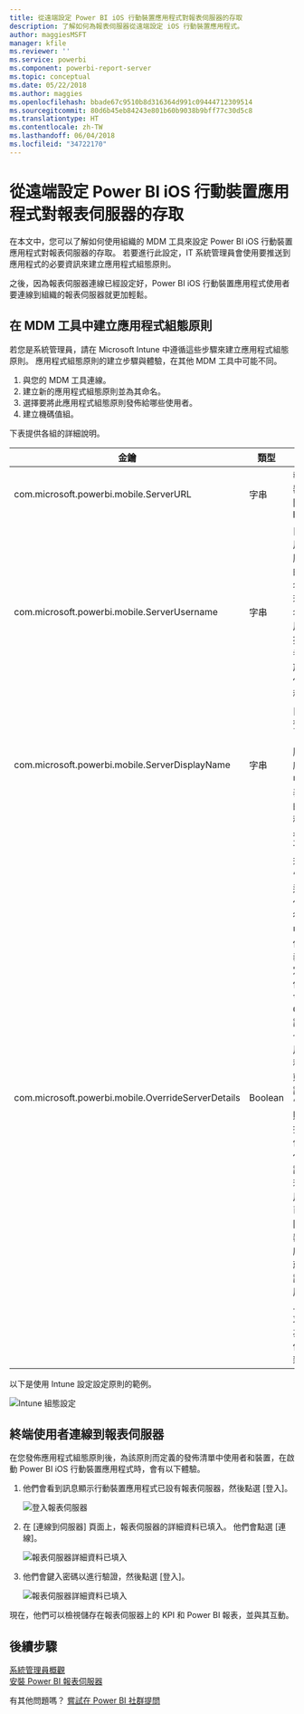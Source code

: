 ```yaml
---
title: 從遠端設定 Power BI iOS 行動裝置應用程式對報表伺服器的存取
description: 了解如何為報表伺服器從遠端設定 iOS 行動裝置應用程式。
author: maggiesMSFT
manager: kfile
ms.reviewer: ''
ms.service: powerbi
ms.component: powerbi-report-server
ms.topic: conceptual
ms.date: 05/22/2018
ms.author: maggies
ms.openlocfilehash: bbade67c9510b8d316364d991c09444712309514
ms.sourcegitcommit: 80d6b45eb84243e801b60b9038b9bff77c30d5c8
ms.translationtype: HT
ms.contentlocale: zh-TW
ms.lasthandoff: 06/04/2018
ms.locfileid: "34722170"
---
```

# <a name="configure-power-bi-ios-mobile-app-access-to-a-report-server-remotely"></a>從遠端設定 Power BI iOS 行動裝置應用程式對報表伺服器的存取

在本文中，您可以了解如何使用組織的 MDM 工具來設定 Power BI iOS 行動裝置應用程式對報表伺服器的存取。 若要進行此設定，IT 系統管理員會使用要推送到應用程式的必要資訊來建立應用程式組態原則。 

 之後，因為報表伺服器連線已經設定好，Power BI iOS 行動裝置應用程式使用者要連線到組織的報表伺服器就更加輕鬆。 


## <a name="create-the-app-configuration-policy-in-mdm-tool"></a>在 MDM 工具中建立應用程式組態原則 

若您是系統管理員，請在 Microsoft Intune 中遵循這些步驟來建立應用程式組態原則。 應用程式組態原則的建立步驟與體驗，在其他 MDM 工具中可能不同。 

1. 與您的 MDM 工具連線。 
2. 建立新的應用程式組態原則並為其命名。 
3. 選擇要將此應用程式組態原則發佈給哪些使用者。 
4. 建立機碼值組。 

下表提供各組的詳細說明。

|金鑰  |類型  |描述  |
|---------|---------|---------|
| com.microsoft.powerbi.mobile.ServerURL | 字串 | 報表伺服器 URL </br> 開頭應為 http/https |
| com.microsoft.powerbi.mobile.ServerUsername | 字串 | [選擇性] </br> 用於與伺服器連線的使用者名稱。 </br> 若沒有此名稱，應用程式會提示使用者鍵入用於連線的使用者名稱。| 
| com.microsoft.powerbi.mobile.ServerDisplayName | 字串 | [選擇性] </br> 預設值為「報表伺服器」 </br> 應用程式中用來代表伺服器的易記名稱 | 
| com.microsoft.powerbi.mobile.OverrideServerDetails | Boolean | 預設值為 True </br> 若設為 “True”，這會覆寫任何已在行動裝置中的報表伺服器定義 (已設定的現有伺服器將會刪除)。 </br> Override 設為 True 也會讓使用者無法移除該組態。 </br> 設為 “False” 則會新增推送的值，保留任何現有設定。 </br> 若行動應用裝置中已設定相同的伺服器 URL，應用程式就會保留該組態的原樣，而且不會要求使用者為相同的伺服器重新驗證。 |

以下是使用 Intune 設定設定原則的範例。

![Intune 組態設定](media/configure-powerbi-mobile-apps-remote/power-bi-ios-remote-configuration-settings.png)

## <a name="end-users-connecting-to-a-report-server"></a>終端使用者連線到報表伺服器

在您發佈應用程式組態原則後，為該原則而定義的發佈清單中使用者和裝置，在啟動 Power BI iOS 行動裝置應用程式時，會有以下體驗。 

1. 他們會看到訊息顯示行動裝置應用程式已設有報表伺服器，然後點選 [登入]。

    ![登入報表伺服器](media/configure-powerbi-mobile-apps-remote/power-bi-config-server-sign-in.png)

2.  在 [連線到伺服器] 頁面上，報表伺服器的詳細資料已填入。 他們會點選 [連線]。

    ![報表伺服器詳細資料已填入](media/configure-powerbi-mobile-apps-remote/power-bi-ios-remote-configure-connect-server.png)

3. 他們會鍵入密碼以進行驗證，然後點選 [登入]。 

    ![報表伺服器詳細資料已填入](media/configure-powerbi-mobile-apps-remote/power-bi-config-server-address.png)

現在，他們可以檢視儲存在報表伺服器上的 KPI 和 Power BI 報表，並與其互動。

## <a name="next-steps"></a>後續步驟
[系統管理員概觀](admin-handbook-overview.md)  
[安裝 Power BI 報表伺服器](install-report-server.md)  

有其他問題嗎？ [嘗試在 Power BI 社群提問](https://community.powerbi.com/)


